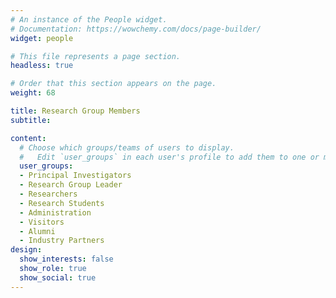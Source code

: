 ```yaml
---
# An instance of the People widget.
# Documentation: https://wowchemy.com/docs/page-builder/
widget: people

# This file represents a page section.
headless: true

# Order that this section appears on the page.
weight: 68

title: Research Group Members
subtitle:

content:
  # Choose which groups/teams of users to display.
  #   Edit `user_groups` in each user's profile to add them to one or more of these groups.
  user_groups:
  - Principal Investigators
  - Research Group Leader
  - Researchers
  - Research Students
  - Administration
  - Visitors
  - Alumni
  - Industry Partners
design:
  show_interests: false
  show_role: true
  show_social: true
---
```


